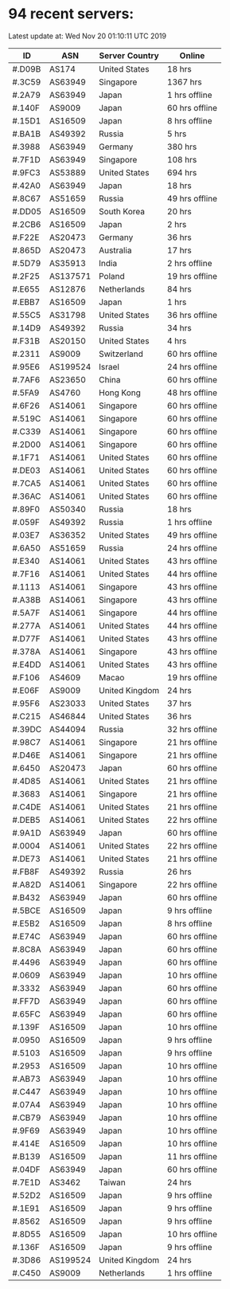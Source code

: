 # 94 recent servers:

Latest update at: Wed Nov 20 01:10:11 UTC 2019

| ID | ASN | Server Country | Online |
| -- | --- | -------------- | ------ |
| #.D09B | AS174 | United States | 18 hrs |
| #.3C59 | AS63949 | Singapore | 1367 hrs |
| #.2A79 | AS63949 | Japan | 1 hrs offline |
| #.140F | AS9009 | Japan | 60 hrs offline |
| #.15D1 | AS16509 | Japan | 8 hrs offline |
| #.BA1B | AS49392 | Russia | 5 hrs |
| #.3988 | AS63949 | Germany | 380 hrs |
| #.7F1D | AS63949 | Singapore | 108 hrs |
| #.9FC3 | AS53889 | United States | 694 hrs |
| #.42A0 | AS63949 | Japan | 18 hrs |
| #.8C67 | AS51659 | Russia | 49 hrs offline |
| #.DD05 | AS16509 | South Korea | 20 hrs |
| #.2CB6 | AS16509 | Japan | 2 hrs |
| #.F22E | AS20473 | Germany | 36 hrs |
| #.865D | AS20473 | Australia | 17 hrs |
| #.5D79 | AS35913 | India | 2 hrs offline |
| #.2F25 | AS137571 | Poland | 19 hrs offline |
| #.E655 | AS12876 | Netherlands | 84 hrs |
| #.EBB7 | AS16509 | Japan | 1 hrs |
| #.55C5 | AS31798 | United States | 36 hrs offline |
| #.14D9 | AS49392 | Russia | 34 hrs |
| #.F31B | AS20150 | United States | 4 hrs |
| #.2311 | AS9009 | Switzerland | 60 hrs offline |
| #.95E6 | AS199524 | Israel | 24 hrs offline |
| #.7AF6 | AS23650 | China | 60 hrs offline |
| #.5FA9 | AS4760 | Hong Kong | 48 hrs offline |
| #.6F26 | AS14061 | Singapore | 60 hrs offline |
| #.519C | AS14061 | Singapore | 60 hrs offline |
| #.C339 | AS14061 | Singapore | 60 hrs offline |
| #.2D00 | AS14061 | Singapore | 60 hrs offline |
| #.1F71 | AS14061 | United States | 60 hrs offline |
| #.DE03 | AS14061 | United States | 60 hrs offline |
| #.7CA5 | AS14061 | United States | 60 hrs offline |
| #.36AC | AS14061 | United States | 60 hrs offline |
| #.89F0 | AS50340 | Russia | 18 hrs |
| #.059F | AS49392 | Russia | 1 hrs offline |
| #.03E7 | AS36352 | United States | 49 hrs offline |
| #.6A50 | AS51659 | Russia | 24 hrs offline |
| #.E340 | AS14061 | United States | 43 hrs offline |
| #.7F16 | AS14061 | United States | 44 hrs offline |
| #.1113 | AS14061 | Singapore | 43 hrs offline |
| #.A38B | AS14061 | Singapore | 43 hrs offline |
| #.5A7F | AS14061 | Singapore | 44 hrs offline |
| #.277A | AS14061 | United States | 44 hrs offline |
| #.D77F | AS14061 | United States | 43 hrs offline |
| #.378A | AS14061 | Singapore | 43 hrs offline |
| #.E4DD | AS14061 | United States | 43 hrs offline |
| #.F106 | AS4609 | Macao | 19 hrs offline |
| #.E06F | AS9009 | United Kingdom | 24 hrs |
| #.95F6 | AS23033 | United States | 37 hrs |
| #.C215 | AS46844 | United States | 36 hrs |
| #.39DC | AS44094 | Russia | 32 hrs offline |
| #.98C7 | AS14061 | Singapore | 21 hrs offline |
| #.D46E | AS14061 | Singapore | 21 hrs offline |
| #.6450 | AS20473 | Japan | 60 hrs offline |
| #.4D85 | AS14061 | United States | 21 hrs offline |
| #.3683 | AS14061 | Singapore | 21 hrs offline |
| #.C4DE | AS14061 | United States | 21 hrs offline |
| #.DEB5 | AS14061 | United States | 22 hrs offline |
| #.9A1D | AS63949 | Japan | 60 hrs offline |
| #.0004 | AS14061 | United States | 22 hrs offline |
| #.DE73 | AS14061 | United States | 21 hrs offline |
| #.FB8F | AS49392 | Russia | 26 hrs |
| #.A82D | AS14061 | Singapore | 22 hrs offline |
| #.B432 | AS63949 | Japan | 60 hrs offline |
| #.5BCE | AS16509 | Japan | 9 hrs offline |
| #.E5B2 | AS16509 | Japan | 8 hrs offline |
| #.E74C | AS63949 | Japan | 60 hrs offline |
| #.8C8A | AS63949 | Japan | 60 hrs offline |
| #.4496 | AS63949 | Japan | 60 hrs offline |
| #.0609 | AS63949 | Japan | 10 hrs offline |
| #.3332 | AS63949 | Japan | 60 hrs offline |
| #.FF7D | AS63949 | Japan | 60 hrs offline |
| #.65FC | AS63949 | Japan | 60 hrs offline |
| #.139F | AS16509 | Japan | 10 hrs offline |
| #.0950 | AS16509 | Japan | 9 hrs offline |
| #.5103 | AS16509 | Japan | 9 hrs offline |
| #.2953 | AS16509 | Japan | 10 hrs offline |
| #.AB73 | AS63949 | Japan | 10 hrs offline |
| #.C447 | AS63949 | Japan | 10 hrs offline |
| #.07A4 | AS63949 | Japan | 10 hrs offline |
| #.CB79 | AS63949 | Japan | 10 hrs offline |
| #.9F69 | AS63949 | Japan | 10 hrs offline |
| #.414E | AS16509 | Japan | 10 hrs offline |
| #.B139 | AS16509 | Japan | 11 hrs offline |
| #.04DF | AS63949 | Japan | 60 hrs offline |
| #.7E1D | AS3462 | Taiwan | 24 hrs |
| #.52D2 | AS16509 | Japan | 9 hrs offline |
| #.1E91 | AS16509 | Japan | 9 hrs offline |
| #.8562 | AS16509 | Japan | 9 hrs offline |
| #.8D55 | AS16509 | Japan | 10 hrs offline |
| #.136F | AS16509 | Japan | 9 hrs offline |
| #.3D86 | AS199524 | United Kingdom | 24 hrs |
| #.C450 | AS9009 | Netherlands | 1 hrs offline |

